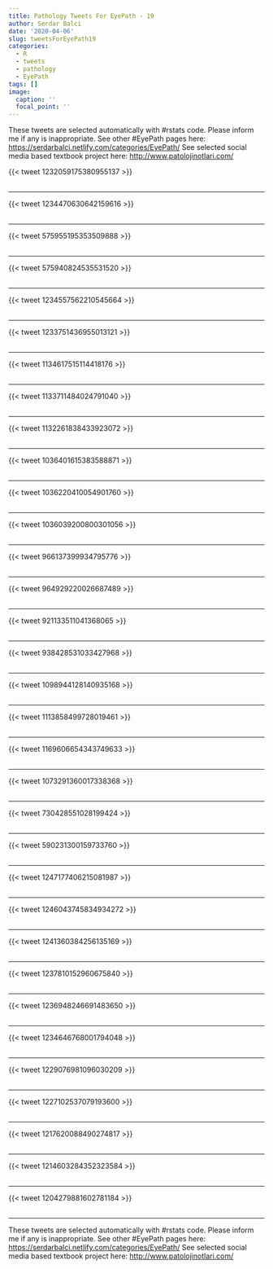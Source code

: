 ```yaml
---
title: Pathology Tweets For EyePath - 19
author: Serdar Balci
date: '2020-04-06'
slug: tweetsForEyePath19
categories:
  - R
  - tweets
  - pathology
  - EyePath
tags: []
image:
  caption: ''
  focal_point: ''
---
```



These tweets are selected automatically with #rstats code. Please inform me if any is inappropriate.
See other #EyePath pages here: https://serdarbalci.netlify.com/categories/EyePath/ 
See selected social media based textbook project here: http://www.patolojinotlari.com/

{{< tweet 1232059175380955137 >}}
<br>
<br>
<hr>
{{< tweet 1234470630642159616 >}}
<br>
<br>
<hr>
{{< tweet 575955195353509888 >}}
<br>
<br>
<hr>
{{< tweet 575940824535531520 >}}
<br>
<br>
<hr>
{{< tweet 1234557562210545664 >}}
<br>
<br>
<hr>
{{< tweet 1233751436955013121 >}}
<br>
<br>
<hr>
{{< tweet 1134617515114418176 >}}
<br>
<br>
<hr>
{{< tweet 1133711484024791040 >}}
<br>
<br>
<hr>
{{< tweet 1132261838433923072 >}}
<br>
<br>
<hr>
{{< tweet 1036401615383588871 >}}
<br>
<br>
<hr>
{{< tweet 1036220410054901760 >}}
<br>
<br>
<hr>
{{< tweet 1036039200800301056 >}}
<br>
<br>
<hr>
{{< tweet 966137399934795776 >}}
<br>
<br>
<hr>
{{< tweet 964929220026687489 >}}
<br>
<br>
<hr>
{{< tweet 921133511041368065 >}}
<br>
<br>
<hr>
{{< tweet 938428531033427968 >}}
<br>
<br>
<hr>
{{< tweet 1098944128140935168 >}}
<br>
<br>
<hr>
{{< tweet 1113858499728019461 >}}
<br>
<br>
<hr>
{{< tweet 1169606654343749633 >}}
<br>
<br>
<hr>
{{< tweet 1073291360017338368 >}}
<br>
<br>
<hr>
{{< tweet 730428551028199424 >}}
<br>
<br>
<hr>
{{< tweet 590231300159733760 >}}
<br>
<br>
<hr>
{{< tweet 1247177406215081987 >}}
<br>
<br>
<hr>
{{< tweet 1246043745834934272 >}}
<br>
<br>
<hr>
{{< tweet 1241360384256135169 >}}
<br>
<br>
<hr>
{{< tweet 1237810152960675840 >}}
<br>
<br>
<hr>
{{< tweet 1236948246691483650 >}}
<br>
<br>
<hr>
{{< tweet 1234646768001794048 >}}
<br>
<br>
<hr>
{{< tweet 1229076981096030209 >}}
<br>
<br>
<hr>
{{< tweet 1227102537079193600 >}}
<br>
<br>
<hr>
{{< tweet 1217620088490274817 >}}
<br>
<br>
<hr>
{{< tweet 1214603284352323584 >}}
<br>
<br>
<hr>
{{< tweet 1204279881602781184 >}}
<br>
<br>
<hr>


These tweets are selected automatically with #rstats code. Please inform me if any is inappropriate.
See other #EyePath pages here: https://serdarbalci.netlify.com/categories/EyePath/ 
See selected social media based textbook project here: http://www.patolojinotlari.com/
